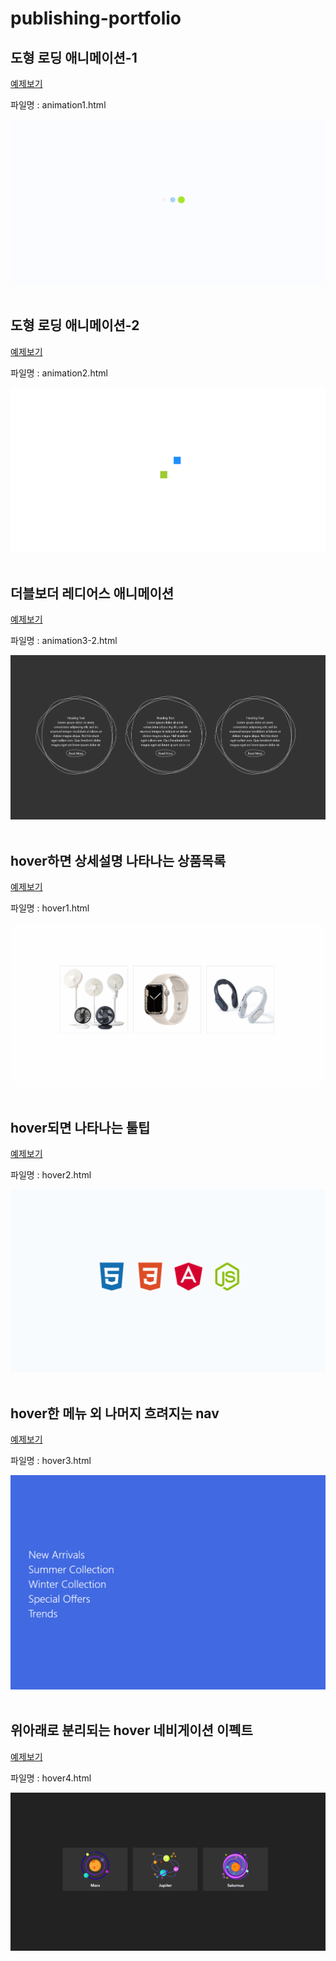 # publishing-portfolio

## 도형 로딩 애니메이션-1

[예제보기](http://gaeng0.dothome.co.kr/publishing%20portfolio/animation1.html)

파일명 : animation1.html

<img src="./images/1.gif">

<br>
<br>

## 도형 로딩 애니메이션-2

[예제보기](http://gaeng0.dothome.co.kr/publishing%20portfolio/animation2.html)

파일명 : animation2.html

<img src="./images/2.gif">

<br>
<br>

## 더블보더 레디어스 애니메이션

[예제보기](http://gaeng0.dothome.co.kr/publishing%20portfolio/animation3-2.html)

파일명 : animation3-2.html

<img src="./images/3.gif">

<br>
<br>

## hover하면 상세설명 나타나는 상품목록

[예제보기](http://gaeng0.dothome.co.kr/publishing%20portfolio/hover1.html)

파일명 : hover1.html

<img src="./images/4.gif">

<br>
<br>

## hover되면 나타나는 툴팁

[예제보기](http://gaeng0.dothome.co.kr/publishing%20portfolio/hover2.html)

파일명 : hover2.html

<img src="./images/5.gif">

<br>
<br>

## hover한 메뉴 외 나머지 흐려지는 nav

[예제보기](http://gaeng0.dothome.co.kr/publishing%20portfolio/hover3.html)

파일명 : hover3.html

<img src="./images/6.gif">

<br>
<br>

## 위아래로 분리되는 hover 네비게이션 이펙트

[예제보기](http://gaeng0.dothome.co.kr/publishing%20portfolio/hover4.html)

파일명 : hover4.html

<img src="./images/7.gif">
